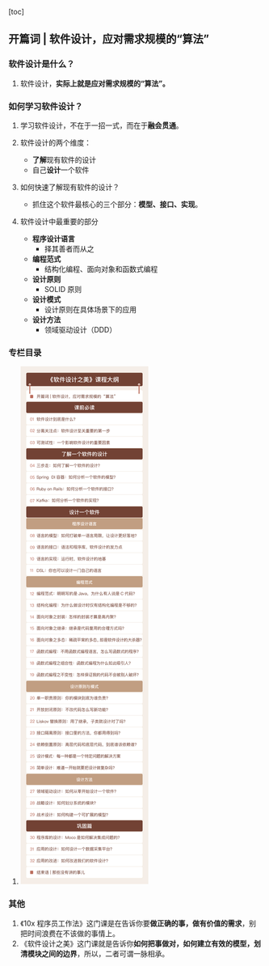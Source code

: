 [toc]

## 开篇词 | 软件设计，应对需求规模的“算法”

### 软件设计是什么？

1.  软件设计，**实际上就是应对需求规模的“算法”。**

### 如何学习软件设计？

1.  学习软件设计，不在于一招一式，而在于**融会贯通**。

2.  软件设计的两个维度：
    -   **了解**现有软件的设计
    -   自己**设计**一个软件
3.  如何快速了解现有软件的设计？
    -   抓住这个软件最核心的三个部分：**模型、接口、实现**。
4.  软件设计中最重要的部分
    -   **程序设计语言**
        -   择其善者而从之
    -   **编程范式**
        -   结构化编程、面向对象和函数式编程
    -   **设计原则**
        -   SOLID 原则
    -   **设计模式**
        -   设计原则在具体场景下的应用
    -   **设计方法**
        -   领域驱动设计（DDD）

### 专栏目录

1.  ![img](imgs/62edbd37324ea5b7af4da7c15b4d9431.jpg)

### 其他

1.  《10x 程序员工作法》这门课是在告诉你要**做正确的事，做有价值的需求**，别把时间浪费在不该做的事情上。
2.  《软件设计之美》这门课就是告诉你**如何把事做对，如何建立有效的模型，划清模块之间的边界**，所以，二者可谓一脉相承。

